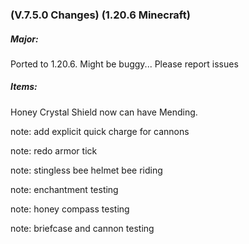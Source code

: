 ### **(V.7.5.0 Changes) (1.20.6 Minecraft)**

##### Major:
Ported to 1.20.6. Might be buggy... Please report issues

##### Items:
Honey Crystal Shield now can have Mending.

note: add explicit quick charge for cannons 

note: redo armor tick

note: stingless bee helmet bee riding

note: enchantment testing

note: honey compass testing

note: briefcase and cannon testing